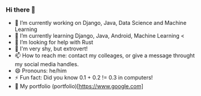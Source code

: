 ### Hi there 👋
<!---
**Geez14/Geez14** is a ✨ _special_ ✨ repository because its `README.md` (this file) appears on your GitHub profile.

Here are some ideas to get you started:
--->

- 🔭 I’m currently working on Django, Java, Data Science and Machine Learning
- 🌱 I’m currently learning Django, Java, Android, Machine Learning
<<!-- 👯 I’m looking to collaborate on -->
- 🤔 I’m looking for help with Rust
- 💬 I'm very shy, but extrovert!
- 📫 How to reach me: contact my colleages, or give a message throught my social media handles.
- 😄 Pronouns: he/him
- ⚡ Fun fact: Did you know 0.1 + 0.2 != 0.3 in computers!
- 📃 My portfolio (portfolio)[https://www.google.com]

